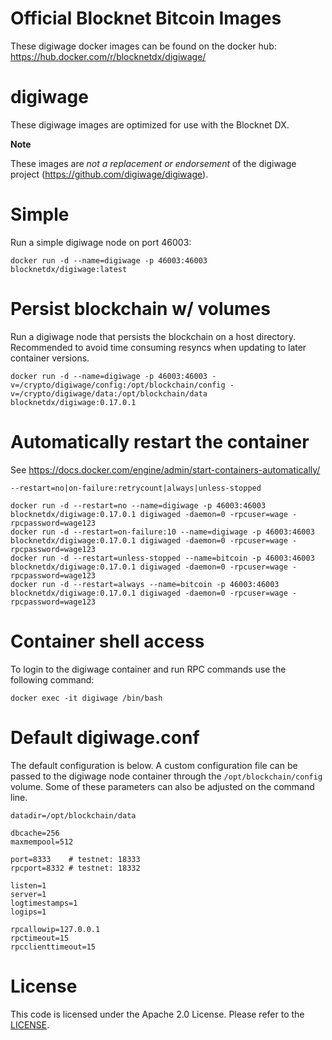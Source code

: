 Official Blocknet Bitcoin Images
=================================

These digiwage docker images can be found on the docker hub: https://hub.docker.com/r/blocknetdx/digiwage/

digiwage
========

These digiwage images are optimized for use with the Blocknet DX.

**Note**

These images are _not a replacement or endorsement_ of the digiwage project (https://github.com/digiwage/digiwage).


Simple
======

Run a simple digiwage node on port 46003:
```
docker run -d --name=digiwage -p 46003:46003 blocknetdx/digiwage:latest
```


Persist blockchain w/ volumes
=============================

Run a digiwage node that persists the blockchain on a host directory. Recommended to avoid time consuming resyncs when updating to later container versions.
```
docker run -d --name=digiwage -p 46003:46003 -v=/crypto/digiwage/config:/opt/blockchain/config -v=/crypto/digiwage/data:/opt/blockchain/data blocknetdx/digiwage:0.17.0.1
```


Automatically restart the container
===================================

See https://docs.docker.com/engine/admin/start-containers-automatically/

`--restart=no|on-failure:retrycount|always|unless-stopped`

```
docker run -d --restart=no --name=digiwage -p 46003:46003 blocknetdx/digiwage:0.17.0.1 digiwaged -daemon=0 -rpcuser=wage -rpcpassword=wage123
docker run -d --restart=on-failure:10 --name=digiwage -p 46003:46003 blocknetdx/digiwage:0.17.0.1 digiwaged -daemon=0 -rpcuser=wage -rpcpassword=wage123
docker run -d --restart=unless-stopped --name=bitcoin -p 46003:46003 blocknetdx/digiwage:0.17.0.1 digiwaged -daemon=0 -rpcuser=wage -rpcpassword=wage123
docker run -d --restart=always --name=bitcoin -p 46003:46003 blocknetdx/digiwage:0.17.0.1 digiwaged -daemon=0 -rpcuser=wage -rpcpassword=wage123
```


Container shell access
======================

To login to the digiwage container and run RPC commands use the following command:
```
docker exec -it digiwage /bin/bash
```


Default digiwage.conf
=====================

The default configuration is below. A custom configuration file can be passed to the digiwage  node container through the `/opt/blockchain/config` volume. Some of these parameters can also be adjusted on the command line.
```
datadir=/opt/blockchain/data

dbcache=256
maxmempool=512

port=8333    # testnet: 18333
rpcport=8332 # testnet: 18332

listen=1
server=1
logtimestamps=1
logips=1

rpcallowip=127.0.0.1
rpctimeout=15
rpcclienttimeout=15
```


License
=======

This code is licensed under the Apache 2.0 License. Please refer to the [LICENSE](https://github.com/BlocknetDX/dockerimages/blob/master/LICENSE).